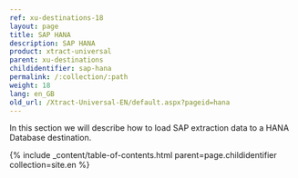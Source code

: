 ```yaml
---
ref: xu-destinations-18
layout: page
title: SAP HANA
description: SAP HANA
product: xtract-universal
parent: xu-destinations
childidentifier: sap-hana
permalink: /:collection/:path
weight: 18
lang: en_GB
old_url: /Xtract-Universal-EN/default.aspx?pageid=hana
---
```


In this section we will describe how to load SAP extraction data to a HANA Database destination. 

{% include _content/table-of-contents.html parent=page.childidentifier collection=site.en %}
